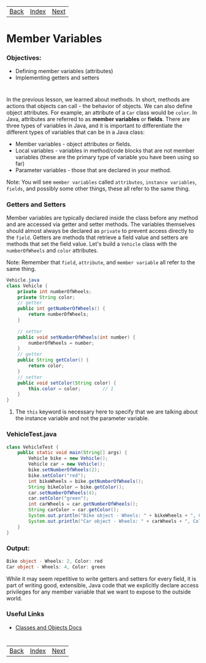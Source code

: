 <table width="100%">
    <tr>
        <td><a href="./003__Methods.md">Back</a></td>
        <td><a href="../Index.md">Index</a></td>
        <td><a href="./004_Constructors.md">Next</a></td>
    </tr>
</table>

#

# Member Variables
### __Objectives:__
*   Defining member variables (attributes)
*   Implementing getters and setters
#
In the previous lesson, we learned about methods. In short, methods are actions that objects can call - the behavior of objects. We can also define object attributes. For example, an attribute of a `Car` class would be `color`. In Java, attributes are referred to as __member variables__ or __fields__. There are three types of variables in Java, and it is important to differentiate the different types of variables that can be in a Java class:

*   Member variables - object attributes or fields.
*   Local variables - variables in method/code blocks that are not member variables (these are the primary type of variable you have been using so far)
*   Parameter variables - those that are declared in your method.

Note: You will see `member variables` called `attributes`, `instance variables`, `fields`, and possibly some other things, these all refer to the same thing.

### __Getters and Setters__
Member variables are typically declared inside the class before any method and are accessed via getter and setter methods. The variables themselves should almost always be declared as `private` to prevent access directly to the `field`. Getters are methods that retrieve a field value and setters are methods that set the field value. Let's build a `Vehicle` class with the `numberOfWheels` and `color` attributes.

Note: Remember that `field`, `attribute`, and `member variable` all refer to the same thing.
```java
Vehicle.java
class Vehicle {
    private int numberOfWheels;
    private String color;
    // getter
    public int getNumberOfWheels() {
        return numberOfWheels;
    }
    
    // setter
    public void setNumberOfWheels(int number) {
        numberOfWheels = number;
    }
    // getter
    public String getColor() {
        return color;
    }
    // setter
    public void setColor(String color) {
        this.color = color;        // 1
    }
}
```
1.  The `this` keyword is necessary here to specify that we are talking about the instance variable and not the parameter variable.
### __VehicleTest.java__

```java
class VehicleTest {
    public static void main(String[] args) {
        Vehicle bike = new Vehicle();
        Vehicle car = new Vehicle();
        bike.setNumberOfWheels(2);
        bike.setColor("red");
        int bikeWheels = bike.getNumberOfWheels();
        String bikeColor = bike.getColor();
        car.setNumberOfWheels(4);
        car.setColor("green");
        int carWheels = car.getNumberOfWheels();
        String carColor = car.getColor();
        System.out.println("Bike object - Wheels: " + bikeWheels + ", Color: " + bikeColor);
        System.out.println("Car object - Wheels: " + carWheels + ", Color: " + carColor);
    }
}
```
### __Output:__
```cs
Bike object - Wheels: 2, Color: red
Car object - Wheels: 4, Color: green
```
While it may seem repetitive to write getters and setters for every field, it is part of writing good, extensible, Java code that we explicitly declare access privileges for any member variable that we want to expose to the outside world.

### __Useful Links__
*   [Classes and Objects Docs](https://docs.oracle.com/javase/tutorial/java/javaOO/index.html)

#

[](./004_Constructors.md)
<table width="100%">
    <tr>
        <td><a href="./003__Methods.md">Back</a></td>
        <td><a href="../Index.md">Index</a></td>
        <td><a href="./004_Constructors.md">Next</a></td>
    </tr>
</table>